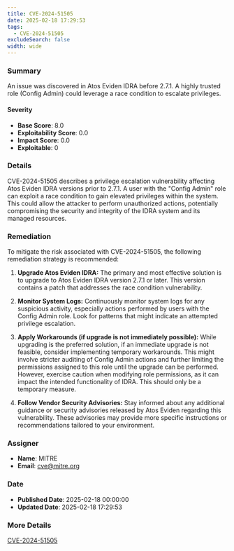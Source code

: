 ```yaml
---
title: CVE-2024-51505
date: 2025-02-18 17:29:53
tags:
  - CVE-2024-51505
excludeSearch: false
width: wide
---
```


### Summary
An issue was discovered in Atos Eviden IDRA before 2.7.1. A highly trusted role (Config Admin) could leverage a race condition to escalate privileges.

#### Severity
- **Base Score**: 8.0
- **Exploitability Score**: 0.0
- **Impact Score**: 0.0
- **Exploitable**: 0

### Details 
CVE-2024-51505 describes a privilege escalation vulnerability affecting Atos Eviden IDRA versions prior to 2.7.1. A user with the "Config Admin" role can exploit a race condition to gain elevated privileges within the system. This could allow the attacker to perform unauthorized actions, potentially compromising the security and integrity of the IDRA system and its managed resources.

### Remediation
To mitigate the risk associated with CVE-2024-51505, the following remediation strategy is recommended:

1.  **Upgrade Atos Eviden IDRA:** The primary and most effective solution is to upgrade to Atos Eviden IDRA version 2.7.1 or later. This version contains a patch that addresses the race condition vulnerability.

2.  **Monitor System Logs:** Continuously monitor system logs for any suspicious activity, especially actions performed by users with the Config Admin role. Look for patterns that might indicate an attempted privilege escalation.

3.  **Apply Workarounds (if upgrade is not immediately possible):** While upgrading is the preferred solution, if an immediate upgrade is not feasible, consider implementing temporary workarounds. This might involve stricter auditing of Config Admin actions and further limiting the permissions assigned to this role until the upgrade can be performed.  However, exercise caution when modifying role permissions, as it can impact the intended functionality of IDRA. This should only be a temporary measure.

4.  **Follow Vendor Security Advisories:** Stay informed about any additional guidance or security advisories released by Atos Eviden regarding this vulnerability. These advisories may provide more specific instructions or recommendations tailored to your environment.

### Assigner
- **Name**: MITRE
- **Email**: cve@mitre.org

### Date
- **Published Date**: 2025-02-18 00:00:00
- **Updated Date**: 2025-02-18 17:29:53

### More Details
[CVE-2024-51505](https://www.cvedetails.com/cve/CVE-2024-51505)